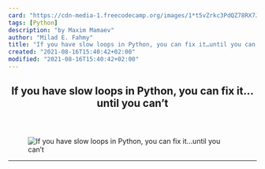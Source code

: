 ```yaml
---
card: "https://cdn-media-1.freecodecamp.org/images/1*t5vZrkc3PdQZ78RX7Jx8Lg.jpeg"
tags: [Python]
description: "by Maxim Mamaev"
author: "Milad E. Fahmy"
title: "If you have slow loops in Python, you can fix it…until you can’t"
created: "2021-08-16T15:40:42+02:00"
modified: "2021-08-16T15:40:42+02:00"
---
```

<div class="site-wrapper">
<main id="site-main" class="site-main outer">
<div class="inner">
<article class="post-full post tag-python tag-programming tag-numpy tag-optimization tag-technology ">
<header class="post-full-header">
<h1 class="post-full-title">If you have slow loops in Python, you can fix it…until you can’t</h1>
</header>
<figure class="post-full-image">
<picture>
<source media="(max-width: 700px)" sizes="1px" srcset="data:image/gif;base64,R0lGODlhAQABAIAAAAAAAP///yH5BAEAAAAALAAAAAABAAEAAAIBRAA7 1w">
<source media="(min-width: 701px)" sizes="(max-width: 800px) 400px,
(max-width: 1170px) 700px,
1400px" srcset="https://cdn-media-1.freecodecamp.org/images/1*t5vZrkc3PdQZ78RX7Jx8Lg.jpeg 300w,
https://cdn-media-1.freecodecamp.org/images/1*t5vZrkc3PdQZ78RX7Jx8Lg.jpeg 600w,
https://cdn-media-1.freecodecamp.org/images/1*t5vZrkc3PdQZ78RX7Jx8Lg.jpeg 1000w,
https://cdn-media-1.freecodecamp.org/images/1*t5vZrkc3PdQZ78RX7Jx8Lg.jpeg 2000w">
<img onerror="this.style.display='none'" src="https://cdn-media-1.freecodecamp.org/images/1*t5vZrkc3PdQZ78RX7Jx8Lg.jpeg" alt="If you have slow loops in Python, you can fix it…until you can’t">
</picture>
</figure>
<section class="post-full-content">
<div class="post-content medium-migrated-article">
</div>
<hr>
</section>
</article>
</div>
</main>
</div>
<!-- Google Tag Manager (noscript) -->
<!-- End Google Tag Manager (noscript) -->
